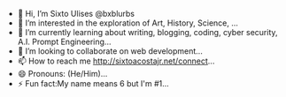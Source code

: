 - 👋 Hi, I’m Sixto Ulises @bxblurbs
- 👀 I’m interested in the exploration of Art, History, Science, ...
- 🌱 I’m currently learning about writing, blogging, coding, cyber security, A.I. Prompt Engineering...
- 💞️ I’m looking to collaborate on web development...
- 📫 How to reach me http://sixtoacostajr.net/connect...
- 😄 Pronouns: (He/Him)...
- ⚡ Fun fact:My name means 6 but I'm #1...

<!---
bxblurbs/bxblurbs is a ✨ special ✨ repository because its `README.md` (this file) appears on your GitHub profile.
You can click the Preview link to take a look at your changes.
--->
